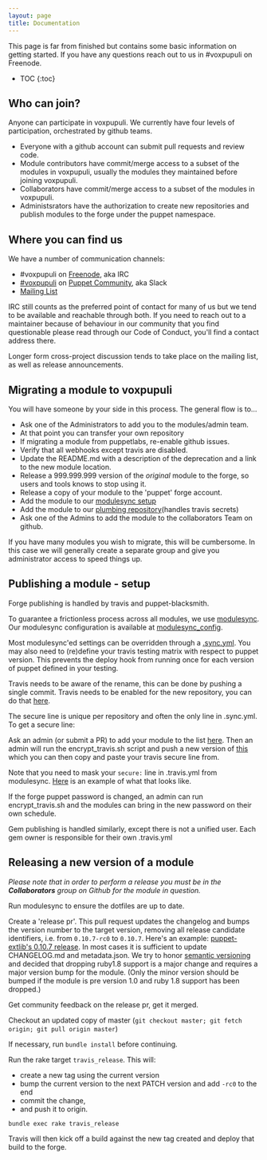 ```yaml
---
layout: page
title: Documentation
---
```


This page is far from finished but contains some basic information on getting
started. If you have any questions reach out to us in #voxpupuli on Freenode.

* TOC
{:toc}

## Who can join?
Anyone can participate in voxpupuli. We currently have four levels of
participation, orchestrated by github teams.

* Everyone with a github account can submit pull requests and review code.
* Module contributors have commit/merge access to a subset of the modules in
  voxpupuli, usually the modules they maintained before joining
  voxpupuli.
* Collaborators have commit/merge access to a subset of the modules in
  voxpupuli.
* Administsrators have the authorization to create new repositories and
  publish modules to the forge under the puppet namespace.

## Where you can find us
We have a number of communication channels:

* #voxpupuli on [Freenode](http://freenode.net), aka IRC
* [#voxpupuli](http://puppetcommunity.slack.com/messages/voxpupuli/) on
  [Puppet Community](http://slack.puppet.com), aka Slack
* [Mailing List](https://groups.io/g/voxpupuli/)

IRC still counts as the preferred point of contact for many of us but we tend
to be available and reachable through both. If you need to reach out to a
maintainer because of behaviour in our community that you find questionable
please read through our Code of Conduct, you'll find a contact address there.

Longer form cross-project discussion tends to take place on the mailing list,
as well as release announcements.

## Migrating a module to voxpupuli
You will have someone by your side in this process. The general flow is to…

* Ask one of the Administrators to add you to the modules/admin team.
* At that point you can transfer your own repository
* If migrating a module from puppetlabs, re-enable github issues.
* Verify that all webhooks except travis are disabled.
* Update the README.md with a description of the deprecation and a link to the new module location.
* Release a 999.999.999 version of the *original* module to the forge, so users and tools knows to stop using it.
* Release a copy of your module to the 'puppet' forge account.
* Add the module to our [modulesync setup](https://github.com/voxpupuli/modulesync_config/blob/master/managed_modules.yml)
* Add the module to our [plumbing repository](https://github.com/voxpupuli/plumbing/blob/master/share/modules)(handles travis secrets)
* Ask one of the Admins to add the module to the collaborators Team on github.

If you have many modules you wish to migrate, this will be cumbersome.
In this case we will generally create a separate group and give you
administrator access to speed things up.

##  Publishing a module - setup
Forge publishing is handled by travis and puppet-blacksmith.

To guarantee a frictionless process across all modules, we use [modulesync](https://github.com/voxpupuli/modulesync). Our modulesync configuration is available at [modulesync_config](https://github.com/voxpupuli/modulesync_config).

Most modulesync'ed settings can be overridden through a [.sync.yml](https://github.com/voxpupuli/puppet-extlib/blob/master/.sync.yml). You may also need to (re)define your travis testing matrix with respect to puppet version. This prevents the deploy hook from running once for each version of puppet defined in your testing.

Travis needs to be aware of the rename, this can be done by pushing a single commit. Travis needs to be enabled for the new repository, you can do that [here](https://travis-ci.org/profile/voxpupuli).

The secure line is unique per repository and often the only line in .sync.yml. To get a secure line:

Ask an admin (or submit a PR) to add your module to the list [here](https://github.com/voxpupuli/plumbing/blob/master/share/modules). Then an admin will run the encrypt_travis.sh script and push a new version of [this](https://github.com/voxpupuli/plumbing/blob/master/share/travis_secrets) which you can then copy and paste your travis secure line from.

Note that you need to mask your ``secure:`` line in .travis.yml from modulesync. [Here](https://github.com/voxpupuli/puppet-iis/blob/master/.sync.yml#L35) is an example of what that looks like.

If the forge puppet password is changed, an admin can run encrypt_travis.sh and the modules can bring in the new password on their own schedule.


Gem publishing is handled similarly, except there is not a unified user. Each gem owner is responsible for their own .travis.yml

## Releasing a new version of a module
*Please note that in order to perform a release you must be in the __Collaborators__ group on Github for the module in question.*

Run modulesync to ensure the dotfiles are up to date.

Create a 'release pr'. This pull request updates the changelog and bumps the version number to the target version, removing all release candidate identifiers, i.e. from `0.10.7-rc0` to `0.10.7`. Here's an example: [puppet-extlib's 0.10.7 release](https://github.com/voxpupuli/puppet-extlib/pull/43). In most cases it is sufficient to update CHANGELOG.md and metadata.json. We try to honor [semantic versioning](http://semver.org/) and decided that dropping ruby1.8 support is a major change and requires a major version bump for the module. (Only the minor version should be bumped if the module is pre version 1.0 and ruby 1.8 support has been dropped.)

Get community feedback on the release pr, get it merged.

Checkout an updated copy of master (`git checkout master; git fetch origin; git pull origin master`)

If necessary, run `bundle install` before continuing.

Run the rake target `travis_release`. This will:

* create a new tag using the current version
* bump the current version to the next PATCH version and add `-rc0` to the end
* commit the change,
* and push it to origin.

`bundle exec rake travis_release`

Travis will then kick off a build against the new tag created and deploy that build to the forge.
